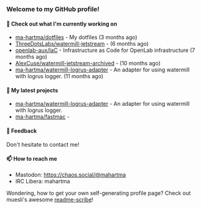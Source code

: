 ### Welcome to my GitHub profile!

#### 🔭 Check out what I'm currently working on

- [ma-hartma/dotfiles](https://github.com/ma-hartma/dotfiles) - My dotfiles (3 months ago)
- [ThreeDotsLabs/watermill-jetstream](https://github.com/ThreeDotsLabs/watermill-jetstream) -  (6 months ago)
- [openlab-aux/IaC](https://github.com/openlab-aux/IaC) - Infrastructure as Code for OpenLab infrastructure (7 months ago)
- [AlexCuse/watermill-jetstream-archived](https://github.com/AlexCuse/watermill-jetstream-archived) -  (10 months ago)
- [ma-hartma/watermill-logrus-adapter](https://github.com/ma-hartma/watermill-logrus-adapter) - An adapter for using watermill with logrus logger. (11 months ago)

#### 🌱 My latest projects

- [ma-hartma/watermill-logrus-adapter](https://github.com/ma-hartma/watermill-logrus-adapter) - An adapter for using watermill with logrus logger.
- [ma-hartma/fastmac](https://github.com/ma-hartma/fastmac) - 

#### 💬 Feedback

Don't hesitate to contact me!

#### 📫 How to reach me

- Mastodon: https://chaos.social/@mahartma
- IRC Libera: mahartma

Wondering, how to get your own self-generating profile page? 
Check out muesli's awesome [readme-scribe](https://github.com/muesli/readme-scribe)!
